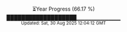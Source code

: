 <p align="center">
⏳Year Progress (66.17 %)<br>
███████████████████▁▁▁▁▁▁▁▁▁▁▁ <br>
<sub>Updated: Sat, 30 Aug 2025 12:04:12 GMT</sub>
</p>

